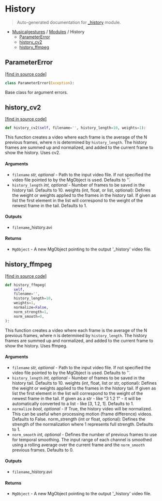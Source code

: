 # History

> Auto-generated documentation for [\_history](https://github.com/fourMs/MGT-python/blob/master/musicalgestures/_history.py) module.

- [Musicalgestures](README.md#musicalgestures-index) / [Modules](MODULES.md#musicalgestures-modules) / History
  - [ParameterError](#parametererror)
  - [history_cv2](#history_cv2)
  - [history_ffmpeg](#history_ffmpeg)

## ParameterError

[[find in source code]](https://github.com/fourMs/MGT-python/blob/master/musicalgestures/_history.py#L8)

```python
class ParameterError(Exception):
```

Base class for argument errors.

## history_cv2

[[find in source code]](https://github.com/fourMs/MGT-python/blob/master/musicalgestures/_history.py#L104)

```python
def history_cv2(self, filename='', history_length=10, weights=1):
```

This function creates a video where each frame is the average of the N previous frames, where n is determined by `history_length`. The history frames are summed up and normalized, and added to the current frame to show the history. Uses cv2.

#### Arguments

- `filename` _str, optional_ - Path to the input video file. If not specified the video file pointed to by the MgObject is used. Defaults to ''.
- `history_length` _int, optional_ - Number of frames to be saved in the history tail. Defaults to 10.
  weights (int, float, or list, optional): Defines the weight or weights applied to the frames in the history tail. If given as list the first element in the list will correspond to the weight of the newest frame in the tail. Defaults to 1.

#### Outputs

- `filename`\_history.avi

#### Returns

- `MgObject` - A new MgObject pointing to the output '\_history' video file.

## history_ffmpeg

[[find in source code]](https://github.com/fourMs/MGT-python/blob/master/musicalgestures/_history.py#L13)

```python
def history_ffmpeg(
    self,
    filename='',
    history_length=10,
    weights=1,
    normalize=False,
    norm_strength=1,
    norm_smooth=0,
):
```

This function creates a video where each frame is the average of the N previous frames, where n is determined by `history_length`. The history frames are summed up and normalized, and added to the current frame to show the history. Uses ffmpeg.

#### Arguments

- `filename` _str, optional_ - Path to the input video file. If not specified the video file pointed to by the MgObject is used. Defaults to ''.
- `history_length` _int, optional_ - Number of frames to be saved in the history tail. Defaults to 10.
  weights (int, float, list or str, optional): Defines the weight or weights applied to the frames in the history tail. If given as list the first element in the list will correspond to the weight of the newest frame in the tail. If given as a str - like "3 1.2 1" - it will be automatically converted to a list - like [3, 1.2, 1]. Defaults to 1.
- `normalize` _bool, optional_ - If True, the history video will be normalized. This can be useful when processing motion (frame difference) videos. Defaults to False.
  norm_strength (int or float, optional): Defines the strength of the normalization where 1 represents full strength. Defaults to 1.
- `norm_smooth` _int, optional_ - Defines the number of previous frames to use for temporal smoothing. The input range of each channel is smoothed using a rolling average over the current frame and the `norm_smooth` previous frames. Defaults to 0.

#### Outputs

- `filename`\_history.avi

#### Returns

- `MgObject` - A new MgObject pointing to the output '\_history' video file.
